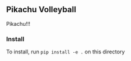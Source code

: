 ## Pikachu Volleyball

Pikachu!!!

### Install

To install, run
``` pip install -e . ```
on this directory
